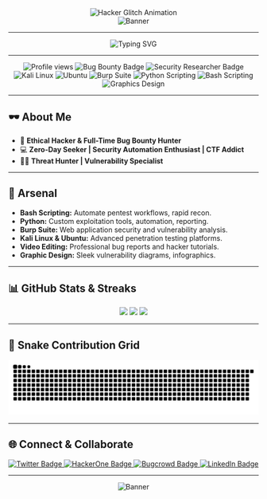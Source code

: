 <div align="center">
  <!-- Glitch Hacker GIF banner (GitHub CDN, always available) -->
  <img src="https://private-user-images.githubusercontent.com/168954568/352050706-9c826dd0-fd72-49ba-af60-e79f64344f59.gif?jwt=eyJhbGciOiJIUzI1NiIsInR5cCI6IkpXVCJ9.eyJpc3MiOiJnaXRodWIuY29tIiwiYXVkIjoicmF3LmdpdGh1YnVzZXJjb250ZW50LmNvbSIsImtleSI6ImtleTUiLCJleHAiOjE3NTM5NDA5NzUsIm5iZiI6MTc1Mzk0MDY3NSwicGF0aCI6Ii8xNjg5NTQ1NjgvMzUyMDUwNzA2LTljODI2ZGQwLWZkNzItNDliYS1hZjYwLWU3OWY2NDM0NGY1OS5naWY_WC1BbXotQWxnb3JpdGhtPUFXUzQtSE1BQy1TSEEyNTYmWC1BbXotQ3JlZGVudGlhbD1BS0lBVkNPRFlMU0E1M1BRSzRaQSUyRjIwMjUwNzMxJTJGdXMtZWFzdC0xJTJGczMlMkZhd3M0X3JlcXVlc3QmWC1BbXotRGF0ZT0yMDI1MDczMVQwNTQ0MzVaJlgtQW16LUV4cGlyZXM9MzAwJlgtQW16LVNpZ25hdHVyZT1hMWE2YzAzOTA4YjY1YTUxYjMwMmU1OTI5YTBhYmE3ZDhkMjM5OTkxNGE1NjBjMjg1MTlmYzJhN2IyMmE2N2NjJlgtQW16LVNpZ25lZEhlYWRlcnM9aG9zdCJ9.fPAZS4wvr5f3X-DE_7PL84uZibGxU4vBKlxGfsmyqos" alt="Hacker Glitch Animation" width="360" />
  <br/>
  <img src="https://capsule-render.vercel.app/api?type=rect&text=Welcome%20to%20My%20Cyber%20Lair%20%F0%9F%94%92%20Mugh33ra%20%F0%9F%92%BB&fontAlign=50&fontAlignY=50&color=gradient&height=80&fontSize=30" alt="Banner" />
</div>

---

<div align="center">
  <img src="https://readme-typing-svg.demolab.com?font=Fira+Code&weight=500&pause=1000&color=00FF00&width=435&lines=Ethical+Hacker+%7C+Bug+Bounty+Hunter;Zero-Day+Seeker;Security+Automation+Enthusiast;Automate.+Exploit.+Repeat.;Securing+the+Internet...;Always+Learning%2C+Always+Hacking" alt="Typing SVG" />
</div>

---

<div align="center">
  <img src="https://komarev.com/ghpvc/?username=mugh33ra&style=for-the-badge&color=00ff00" alt="Profile views" />
  <img src="https://img.shields.io/badge/Bug%20Bounty-Hacker-green?style=for-the-badge&logo=hackthebox" alt="Bug Bounty Badge" />
  <img src="https://img.shields.io/badge/Security-Researcher-black?style=for-the-badge&logo=security" alt="Security Researcher Badge" />
  <img src="https://img.shields.io/badge/Linux-Kali%20Linux-557C94?style=for-the-badge&logo=kali-linux" alt="Kali Linux" />
  <img src="https://img.shields.io/badge/Linux-Ubuntu-E95420?style=for-the-badge&logo=ubuntu" alt="Ubuntu" />
  <img src="https://img.shields.io/badge/Burp%20Suite-Web%20Security-orange?style=for-the-badge&logo=burpsuite" alt="Burp Suite" />
  <img src="https://img.shields.io/badge/Python-Scripting-blue?style=for-the-badge&logo=python" alt="Python Scripting" />
  <img src="https://img.shields.io/badge/Bash-Scripting-black?style=for-the-badge&logo=gnubash" alt="Bash Scripting" />
  <img src="https://img.shields.io/badge/Graphics-Design-purple?style=for-the-badge&logo=adobephotoshop" alt="Graphics Design" />
</div>

---

## 🕶️ About Me

- 👾 **Ethical Hacker & Full-Time Bug Bounty Hunter**
- 💻 **Zero-Day Seeker | Security Automation Enthusiast | CTF Addict**
- 🕵️‍♂️ **Threat Hunter | Vulnerability Specialist**

---

## 🚀 Arsenal

- **Bash Scripting:** Automate pentest workflows, rapid recon.
- **Python:** Custom exploitation tools, automation, reporting.
- **Burp Suite:** Web application security and vulnerability analysis.
- **Kali Linux & Ubuntu:** Advanced penetration testing platforms.
- **Video Editing:** Professional bug reports and hacker tutorials.
- **Graphic Design:** Sleek vulnerability diagrams, infographics.

---

## 📊 GitHub Stats & Streaks

<div align="center">
  <img src="https://github-readme-stats.vercel.app/api?username=mugh33ra&show_icons=true&theme=radical&hide_title=true" height="165" />
  <img src="https://github-readme-streak-stats.herokuapp.com?user=mugh33ra&theme=radical" height="165" />
  <img src="https://github-profile-summary-cards.vercel.app/api/cards/repos-per-language?username=mugh33ra&theme=radical" height="165" />
</div>

---

## 🐍 Snake Contribution Grid

<div align="center">
  <img src="https://github.com/caerlower/caerlower/raw/output/github-contribution-grid-snake.svg" alt="Snake animation" />
</div>

---

## 🌐 Connect & Collaborate

<div align="center">
  <a href="https://twitter.com/mugh33ra" target="_blank">
    <img src="https://img.shields.io/badge/Twitter-@mugh33ra-1da1f2?style=for-the-badge&logo=twitter" alt="Twitter Badge" />
  </a>
  <a href="https://hackerone.com/mugh33ra" target="_blank">
    <img src="https://img.shields.io/badge/HackerOne-@mugh33ra-black?style=for-the-badge&logo=hackerone" alt="HackerOne Badge" />
  </a>
  <a href="https://bugcrowd.com/mugh33ra" target="_blank">
    <img src="https://img.shields.io/badge/Bugcrowd-@mugh33ra-orange?style=for-the-badge&logo=bugcrowd" alt="Bugcrowd Badge" />
  </a>
  <a href="https://www.linkedin.com/in/ahmadmugheera" target="_blank">
    <img src="https://img.shields.io/badge/LinkedIn-Ahmad%20Mugheera-0077b5?style=for-the-badge&logo=linkedin" alt="LinkedIn Badge" />
  </a>
</div>

---

<div align="center">
  <img src="https://capsule-render.vercel.app/api?type=rect&text=Hack%20the%20Planet%20%F0%9F%9A%A8%20Stay%20Safe%21&fontAlign=50&fontAlignY=50&color=gradient&height=80&fontSize=30" alt="Banner" />
</div>

